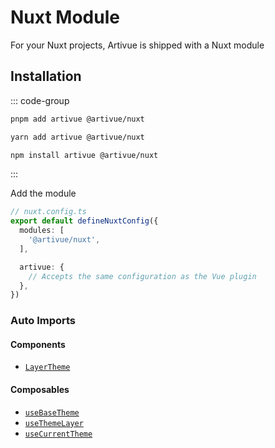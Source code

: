 # Nuxt Module

For your Nuxt projects, Artivue is shipped with a Nuxt module

## Installation

::: code-group

```bash [pnpm]
pnpm add artivue @artivue/nuxt
```

```bash [yarn]
yarn add artivue @artivue/nuxt
```

```bash [npm]
npm install artivue @artivue/nuxt
```

:::

Add the module

```typescript
// nuxt.config.ts
export default defineNuxtConfig({
  modules: [
    '@artivue/nuxt',
  ],

  artivue: {
    // Accepts the same configuration as the Vue plugin
  },
})
```

### Auto Imports

#### Components

- [`LayerTheme`](/guide/components/theme-layer)

#### Composables

- [`useBaseTheme`](/guide/composables/use-base-theme)
- [`useThemeLayer`](/guide/composables/use-theme-layer)
- [`useCurrentTheme`](/guide/composables/use-current-theme)
